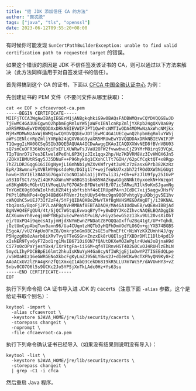 ```yaml
---
title: "给 JDK 添加信任 CA 的方法"
author: "颇忒脱"
tags: ["java", "tls", "openssl"]
date: 2023-06-12T09:55:20+08:00
---
```


<!--more-->

有时候你可能发现 `SunCertPathBuilderException: unable to find valid certification path to requested target` 的错误。

如果这个错误的原因是 JDK 不信任签发该证书的 CA，则可以通过以下方法来解决（此方法同样适用于对自签发证书的信任）。

首先得搞到这个 CA 的证书，下面以 [CFCA 中国金融认证中心][1] 为例：

先创建证书的 PEM 文件（不要问文件从哪里获取）：

```
cat << EOF > cfcaevroot-ca.pem
-----BEGIN CERTIFICATE-----
MIIFjTCCA3WgAwIBAgIEGErM1jANBgkqhkiG9w0BAQsFADBWMQswCQYDVQQGEwJD
TjEwMC4GA1UECgwnQ2hpbmEgRmluYW5jaWFsIENlcnRpZmljYXRpb24gQXV0aG9y
aXR5MRUwEwYDVQQDDAxDRkNBIEVWIFJPT1QwHhcNMTIwODA4MDMwNzAxWhcNMjkx
MjMxMDMwNzAxWjBWMQswCQYDVQQGEwJDTjEwMC4GA1UECgwnQ2hpbmEgRmluYW5j
aWFsIENlcnRpZmljYXRpb24gQXV0aG9yaXR5MRUwEwYDVQQDDAxDRkNBIEVWIFJP
T1QwggIiMA0GCSqGSIb3DQEBAQUAA4ICDwAwggIKAoICAQDXXWvNED8fBVnVBU03
sQ7smCuOFR36k0sXgiFxEFLXUWRwFsJVaU2OFW2fvwwbwuCjZ9YMrM8irq93VCpL
TIpTUnrD7i7es3ElweldPe6hL6P3KjzJIx1qqx2hp/Hz7KDVRM8Vz3IvHWOX6Jn5
/ZOkVIBMUtRSqy5J35DNuF++P96hyk0g1CXohClTt7GIH//62pCfCqktQT+x8Rgp
7hZZLDRJGqgG16iI0gNyejLi6mhNbiyWZXvKWfry4t3uMCz7zEasxGPrb382KzRz
EpR/38wmnvFyXVBlWY9ps4deMm/DGIq1lY+wejfeWkU7xzbh72fROdOXW3NiGUgt
hxwG+3SYIElz8AXSG7Ggo7cbcNOIabla1jj0Ytwli3i/+Oh+uFzJlU9fpy25IGvP
a931DfSCt/SyZi4QKPaXWnuWFo8BGS1sbn85WAZkgwGDg8NNkt0yxoekN+kWzqot
aK8KgWU6cMGbrU1tVMoqLUuFG7OA5nBFDWteNfB/O7ic5ARwiRIlk9oKmSJgamNg
TnYGmE69g60dWIolhdLHZR4tjsbftsbhf4oEIRUpdPA+nJCdDC7xij5aqgwJHsfV
PKPtl8MeNPo4+QgO48BdK4PRVmrJtqhUUy54Mmc9gn900PvhtgVguXDbjgv5E1hv
cWAQUhC5wUEJ73IfZzF4/5YFjQIDAQABo2MwYTAfBgNVHSMEGDAWgBTj/i39KNAL
tbq2osS/BqoFjJP7LzAPBgNVHRMBAf8EBTADAQH/MA4GA1UdDwEB/wQEAwIBBjAd
BgNVHQ4EFgQU4/4t/SjQC7W6tqLEvwaqBYyT+y8wDQYJKoZIhvcNAQELBQADggIB
ACXGumvrh8vegjmWPfBEp2uEcwPenStPuiB/vHiyz5ewG5zz13ku9Ui20vsXiObT
ej/tUxPQ4i9qecsAIyjmHjdXNYmEwnZPNDatZ8POQQaIxffu2Bq41gt/UP+TqhdL
jOztUmCypAbqTuv0axn96/Ua4CUqmtzHQTb3yHQFhDmVOdYLO6Qn+gjYXB74BGBS
ESgoA//vU2YApUo0FmZ8/Qmkrp5nGm9BC2sGE5uPhnEFtC+NiWYzKXZUmhH4J/qy
P5Hgzg0b8zAarb8iXRvTvyUFTeGSGn+ZnzxEk8rUQElsgIfXBDrDMlI1Dlb4pd19
xIsNER9Tyx6yF7Zod1rg1MvIB671Oi6ON7fQAUtDKXeMOZePglr4UeWJoBjnaH9d
Ci77o0cOPaYjesYBx4/IXr9tgFa+iiS6M+qf4TIRnvHST4D2G0CvOJ4RUHlzEhLN
5mydLIhyPDCBBpEi6lmt2hkuIsKNuYyH4Ga8cyNfIWRjgEj1oDwYPZTISEEdQLpe
/v5WOaHIz16eGWRGENoXkbcFgKyLmZJ956LYBws2J+dIeWCKw9cTXPhyQN9Ky8+Z
AAoACxGV2lZFA4gKn2fQ1XmxqI1AbQ3CekD6819kR5LLU7m7Wc5P/dAVUwHY3+vZ
5nbv0CO7O6l5s9UCKc2Jo5YPSjXnTkLAdc0Hz+Ys63su
-----END CERTIFICATE-----
EOF
```

执行下列命令把 CA 证书导入进 JDK 的 cacerts（注意下面 `-alias` 参数，这个是给证书取个别名）：

```shell
keytool -import \
  -alias cfcaevroot \
  -keystore $JAVA_HOME/jre/lib/security/cacerts \
  -storepass changeit \
  -noprompt \
  -file cfcaevroot-ca.pem
```

执行下列命令确认证书已经导入（如果没有结果则说明没有导入）：

```shell
keytool -list \
  -keystore $JAVA_HOME/jre/lib/security/cacerts \
  -storepass changeit \
  | grep -C1 -i cfca
```

然后重启 Java 程序。

[1]: https://www.cfca.com.cn/